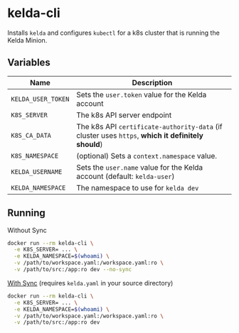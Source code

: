 kelda-cli
===

Installs `kelda` and configures `kubectl` for a k8s cluster that is running the Kelda Minion. 

Variables
---

|Name|Description|
|-|-|
|`KELDA_USER_TOKEN`|Sets the `user.token` value for the Kelda account|
|`K8S_SERVER`|The k8s API server endpoint|
|`K8S_CA_DATA`|The k8s API `certificate-authority-data` (if cluster uses `https`, **which it definitely should**)|
|`K8S_NAMESPACE`|(optional) Sets a `context.namespace` value.|
|`KELDA_USERNAME`|Sets the `user.name` value for the Kelda account (default: `kelda-user`)|
|`KELDA_NAMESPACE`|The namespace to use for `kelda dev`|

Running
---

Without Sync

```sh
docker run --rm kelda-cli \
  -e K8S_SERVER= ... \
  -e KELDA_NAMESPACE=$(whoami) \
  -v /path/to/workspace.yaml:/workspace.yaml:ro \
  -v /path/to/src:/app:ro dev --no-sync
```

[With Sync](https://kelda.io/docs/configuring-kelda/sync/overview/) (requires `kelda.yaml` in your source directory)

```sh
docker run --rm kelda-cli \
  -e K8S_SERVER= ... \
  -e KELDA_NAMESPACE=$(whoami) \
  -v /path/to/workspace.yaml:/workspace.yaml:ro \
  -v /path/to/src:/app:ro dev
```
